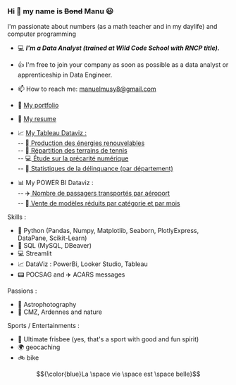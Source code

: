 ### Hi 👋 my name is ~~Bond~~ Manu :smiley:

I'm passionate about numbers (as a math teacher and in my daylife) and computer programming  
 
- :computer: <b><i>I'm a Data Analyst (trained at Wild Code School with RNCP title).</i></b>

- :thumbsup: I'm free to join your company as soon as possible as a data analyst or apprenticeship in Data Engineer.

- 📫 How to reach me: manuelmusy8@gmail.com

- :open_file_folder: <a href ="https://theperk08.github.io/">My portfolio</a>

- :page_facing_up: <a href = "https://theperk08.github.io/assets/resume/CV%20Manuel%20MUSY.pdf">My resume</a>

- :chart_with_upwards_trend: <a href ="https://public.tableau.com/app/profile/manuel.musy">My Tableau Dataviz :</a>  
   -- 🔁<a href = "https://public.tableau.com/app/profile/manuel.musy/viz/Energiesrenouvelables2022/Tableaudebord1"> Production des énergies renouvelables</a>  
   -- 🎾<a href = "https://public.tableau.com/app/profile/manuel.musy/viz/Tableau3_tennis/Histoire1"> Répartition des terrains de tennis</a>  
   -- 💻<a href = "https://public.tableau.com/app/profile/manuel.musy/viz/tudeprcaritnumrique/Histoire1"> Étude sur la précarité numérique</a>  
   -- 🔪<a href = "https://public.tableau.com/app/profile/manuel.musy/viz/Dlinquancedpartementale2022/Tableaudebord1"> Statistiques de la délinquance (par département)</a>  

- 📊 My POWER BI Dataviz :  
  -- ✈️<a href = "https://github.com/theperk08/aeroports"> Nombre de passagers transportés par aéroport</a>  
  -- 🚕<a href = "https://github.com/theperk08/Product_sales"> Vente de modèles réduits par catégorie et par mois</a>  
  

Skills :
- :snake: Python (Pandas, Numpy, Matplotlib, Seaborn, PlotlyExpress, DataPane, Scikit-Learn)
- :bookmark_tabs: SQL (MySQL, DBeaver)
- :computer: Streamlit
- :chart_with_upwards_trend: DataViz : PowerBi, Looker Studio, Tableau
- :pager: POCSAG and :airplane: ACARS messages

Passions :
 - :milky_way: Astrophotography
 - :sunrise_over_mountains: CMZ, Ardennes and nature

Sports / Entertainments :
- :minidisc: Ultimate frisbee (yes, that's a sport with good and fun spirit)
- :earth_africa: geocaching
- :bike: bike



$${\color{blue}La \space vie \space est \space belle}$$

<!--
**theperk08/theperk08** is a ✨ _special_ ✨ repository because its `README.md` (this file) appears on your GitHub profile.

Here are some ideas to get you started:

- 🔭 I’m currently working on ...
- 🌱 I’m currently learning ...
- 👯 I’m looking to collaborate on ...
- 🤔 I’m looking for help with ...
- 💬 Ask me about ...
- 📫 How to reach me: ...
- 😄 Pronouns: ...
- ⚡ Fun fact: ...
-->

